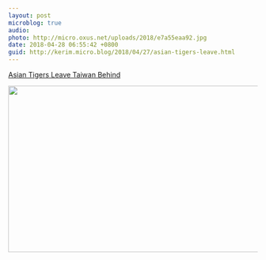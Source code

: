 ```yaml
---
layout: post
microblog: true
audio: 
photo: http://micro.oxus.net/uploads/2018/e7a55eaa92.jpg
date: 2018-04-28 06:55:42 +0800
guid: http://kerim.micro.blog/2018/04/27/asian-tigers-leave.html
---
```

[Asian Tigers Leave Taiwan Behind](https://www.bloomberg.com/amp/news/articles/2018-04-26/asian-tigers-leave-taiwan-behind-as-economic-fortunes-diverge)

<img src="http://micro.oxus.net/uploads/2018/e7a55eaa92.jpg" width="600" height="337" />
